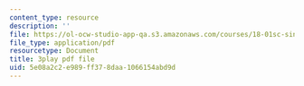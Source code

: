 ```yaml
---
content_type: resource
description: ''
file: https://ol-ocw-studio-app-qa.s3.amazonaws.com/courses/18-01sc-single-variable-calculus-fall-2010/5e08a2c2e989ff378daa1066154abd9d_HgEqXhsIq_g.pdf
file_type: application/pdf
resourcetype: Document
title: 3play pdf file
uid: 5e08a2c2-e989-ff37-8daa-1066154abd9d
---
```

